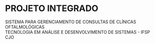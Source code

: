 # PROJETO INTEGRADO
SISTEMA PARA GERENCIAMENTO DE CONSULTAS DE CLÍNICAS OFTALMOLÓGICAS<br>
TECNOLOGIA EM ANÁLISE E DESENVOLVIMENTO DE SISTEMAS - IFSP CJO<br>
